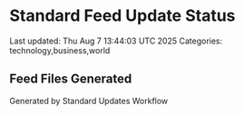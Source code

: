 # Standard Feed Update Status
Last updated: Thu Aug  7 13:44:03 UTC 2025
Categories: technology,business,world

## Feed Files Generated

Generated by Standard Updates Workflow
